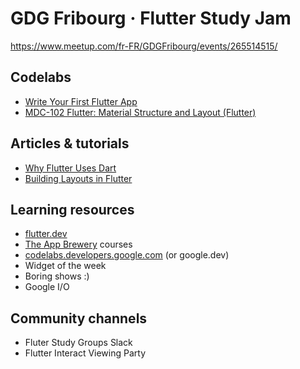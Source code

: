 # GDG Fribourg · Flutter Study Jam

https://www.meetup.com/fr-FR/GDGFribourg/events/265514515/

## Codelabs

* [Write Your First Flutter App](https://bit.ly/codelab_fribourg)
* [MDC-102 Flutter: Material Structure and Layout (Flutter)](https://codelabs.developers.google.com/codelabs/mdc-102-flutter/)

## Articles & tutorials

* [Why Flutter Uses Dart](https://hackernoon.com/why-flutter-uses-dart-dd635a054ebf)
* [Building Layouts in Flutter](https://flutter.dev/docs/development/ui/layout)

## Learning resources

* [flutter.dev](https://flutter.dev)
* [The App Brewery](https://www.appbrewery.co/courses/enrolled/548873) courses
* [codelabs.developers.google.com](https://codelabs.developers.google.com) (or google.dev)
* Widget of the week
* Boring shows :)
* Google I/O

## Community channels

* Fluter Study Groups Slack 
* Flutter Interact Viewing Party
